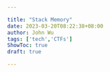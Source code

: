 ```yaml
---

title: "Stack Memory"
date: 2023-03-20T08:22:38+08:00
author: John Wu
tags: ['tech','CTFs']
ShowToc: true
draft: true

---
```


